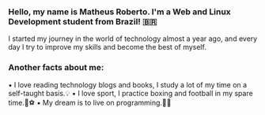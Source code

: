 ### Hello, my name is Matheus Roberto. I'm a Web and Linux Development student from Brazil! 🇧🇷
I started my journey in the world of technology almost a year ago,
and every day I try to improve my skills and become the best of myself. 

### Another facts about me:
▪️ I love reading technology blogs and books, I study a lot of my time on a self-taught basis.💡 
▪️ I love sport, I practice boxing and football in my spare time.🥊⚽
▪️ My dream is to live on programming.💭💸
